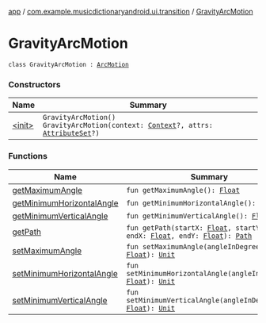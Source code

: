 [app](../../index.md) / [com.example.musicdictionaryandroid.ui.transition](../index.md) / [GravityArcMotion](./index.md)

# GravityArcMotion

`class GravityArcMotion : `[`ArcMotion`](https://developer.android.com/reference/android/transition/ArcMotion.html)

### Constructors

| Name | Summary |
|---|---|
| [&lt;init&gt;](-init-.md) | `GravityArcMotion()`<br>`GravityArcMotion(context: `[`Context`](https://developer.android.com/reference/android/content/Context.html)`?, attrs: `[`AttributeSet`](https://developer.android.com/reference/android/util/AttributeSet.html)`?)` |

### Functions

| Name | Summary |
|---|---|
| [getMaximumAngle](get-maximum-angle.md) | `fun getMaximumAngle(): `[`Float`](https://kotlinlang.org/api/latest/jvm/stdlib/kotlin/-float/index.html) |
| [getMinimumHorizontalAngle](get-minimum-horizontal-angle.md) | `fun getMinimumHorizontalAngle(): `[`Float`](https://kotlinlang.org/api/latest/jvm/stdlib/kotlin/-float/index.html) |
| [getMinimumVerticalAngle](get-minimum-vertical-angle.md) | `fun getMinimumVerticalAngle(): `[`Float`](https://kotlinlang.org/api/latest/jvm/stdlib/kotlin/-float/index.html) |
| [getPath](get-path.md) | `fun getPath(startX: `[`Float`](https://kotlinlang.org/api/latest/jvm/stdlib/kotlin/-float/index.html)`, startY: `[`Float`](https://kotlinlang.org/api/latest/jvm/stdlib/kotlin/-float/index.html)`, endX: `[`Float`](https://kotlinlang.org/api/latest/jvm/stdlib/kotlin/-float/index.html)`, endY: `[`Float`](https://kotlinlang.org/api/latest/jvm/stdlib/kotlin/-float/index.html)`): `[`Path`](https://developer.android.com/reference/android/graphics/Path.html) |
| [setMaximumAngle](set-maximum-angle.md) | `fun setMaximumAngle(angleInDegrees: `[`Float`](https://kotlinlang.org/api/latest/jvm/stdlib/kotlin/-float/index.html)`): `[`Unit`](https://kotlinlang.org/api/latest/jvm/stdlib/kotlin/-unit/index.html) |
| [setMinimumHorizontalAngle](set-minimum-horizontal-angle.md) | `fun setMinimumHorizontalAngle(angleInDegrees: `[`Float`](https://kotlinlang.org/api/latest/jvm/stdlib/kotlin/-float/index.html)`): `[`Unit`](https://kotlinlang.org/api/latest/jvm/stdlib/kotlin/-unit/index.html) |
| [setMinimumVerticalAngle](set-minimum-vertical-angle.md) | `fun setMinimumVerticalAngle(angleInDegrees: `[`Float`](https://kotlinlang.org/api/latest/jvm/stdlib/kotlin/-float/index.html)`): `[`Unit`](https://kotlinlang.org/api/latest/jvm/stdlib/kotlin/-unit/index.html) |
